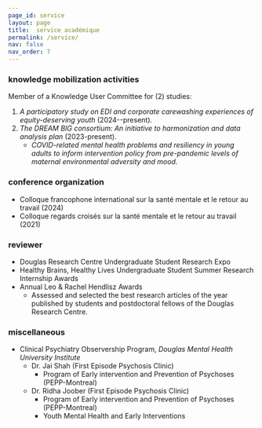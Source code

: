 ```yaml
---
page_id: service
layout: page
title:  service académique
permalink: /service/
nav: false
nav_order: 7
---
```


### knowledge mobilization activities

Member of a Knowledge User Committee for (2) studies:

1. _A participatory study on EDI and corporate carewashing experiences of equity-deserving youth_ (2024--present).
2. _The DREAM BIG consortium: An initiative to harmonization and data analysis plan_ (2023-present).
   - _COVID-related mental health problems and resiliency in young adults to inform intervention policy from pre-pandemic levels of maternal environmental adversity and mood._

### conference organization

- Colloque francophone international sur la santé mentale et le retour au travail (2024)
- Colloque regards croisés sur la santé mentale et le retour au travail (2021)

### reviewer

- Douglas Research Centre Undergraduate Student Research Expo
- Healthy Brains, Healthy Lives Undergraduate Student Summer Research Internship Awards
- Annual Leo & Rachel Hendlisz Awards
  - Assessed and selected the best research articles of the year published by students and postdoctoral fellows of the Douglas Research Centre.

### miscellaneous

- Clinical Psychiatry Observership Program, _Douglas Mental Health University Institute_
  - Dr. Jai Shah (First Episode Psychosis Clinic)
    - Program of Early intervention and Prevention of Psychoses (PEPP-Montreal)
  - Dr. Ridha Joober (First Episode Psychosis Clinic)
    - Program of Early intervention and Prevention of Psychoses (PEPP-Montreal)
    - Youth Mental Health and Early Interventions
